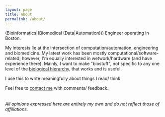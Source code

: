 ```yaml
---
layout: page
title: About
permalink: /about/
---
```

(Bioinformatics|(Biomedical (Data|Automation))) Engineer operating in Boston.  

My interests lie at the intersection of computation/automation, engineering 
and biomedicine. My latest work has been mostly computational/software-related; 
however, I'm equally interested in wetwork/hardware (and have experience there). 
Mainly, I want to make "biostuff", not specific to any one level of the
<a href="">biological hierarchy</a>, that works and is useful.

I use this to write meaningfully about things I read/ think. 

Feel free to [contact me](mailto:tfarrell01@gmail.com) with comments/ feedback.  
<br>  
*All opinions expressed here are entirely my own and do not reflect 
those of affiliations.* 
